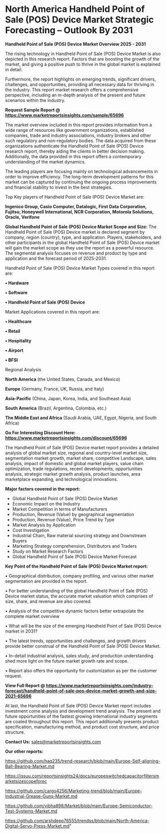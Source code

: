 # North America Handheld Point of Sale (POS) Device Market Strategic Forecasting – Outlook By 2031

<Strong> Handheld Point of Sale (POS) Device Market Overview 2025 - 2031</strong>

The rising technology in Handheld Point of Sale (POS) Device Market is also depicted in this research report. Factors that are boosting the growth of the market, and giving a positive push to thrive in the global market is explained in detail.

Furthermore, the report highlights on emerging trends, significant drivers, challenges, and opportunities, providing all necessary data for thriving in the industry. This report market research offers a comprehensive perspective, including an in-depth analysis of the present and future scenarios within the industry.

<strong>Request Sample Report @ <a href=https://www.marketreportsinsights.com/sample/65696>https://www.marketreportsinsights.com/sample/65696</a></strong>

The market overview included in this report provides information from a wide range of resources like government organizations, established companies, trade and industry associations, industry brokers and other such regulatory and non-regulatory bodies. The data acquired from these organizations authenticate the Handheld Point of Sale (POS) Device research report, thereby aiding the clients in better decision making. Additionally, the data provided in this report offers a contemporary understanding of the market dynamics.

The leading players are focusing mainly on technological advancements in order to improve efficiency. The long-term development patterns for this market can be captured by continuing the ongoing process improvements and financial stability to invest in the best strategies.

Top Key players of Handheld Point of Sale (POS) Device Market are:

<strong>Ingenico Group, Casio Computer, Datalogic, First Data Corporation, Fujitsu, Honeywell International, NCR Corporation, Motorola Solutions, Oracle, Verifone</strong>

<strong><b>Global Handheld Point of Sale (POS) Device Market Scope and Size:</b></strong>
The Handheld Point of Sale (POS) Device market is declared segment by company, region (country), type, and application. Players, stakeholders, and other participants in the global Handheld Point of Sale (POS) Device market will gain the market scope as they use the report as a powerful resource. The segmental analysis focuses on revenue and product by type and application and the forecast period of 2025-2031.

Handheld Point of Sale (POS) Device Market Types covered in this report are:

<strong>• Hardware

• Software

• Handheld Point of Sale (POS) Device</strong>

Market Applications covered in this report are:

<strong>• Healthcare

• Retail

• Hospitality

• Airport

• BFSI</strong> 

Regional Analysis

<strong>North America</strong> (the United States, Canada, and Mexico)

<strong>Europe</strong> (Germany, France, UK, Russia, and Italy)

<strong>Asia-Pacific</strong> (China, Japan, Korea, India, and Southeast Asia)

<strong>South America</strong> (Brazil, Argentina, Colombia, etc.)

<strong>The Middle East and Africa</strong> (Saudi Arabia, UAE, Egypt, Nigeria, and South Africa)

<strong>Go For Interesting Discount Here: <a href=https://www.marketreportsinsights.com/discount/65696>https://www.marketreportsinsights.com/discount/65696</a></strong>

The Handheld Point of Sale (POS) Device market report provides a detailed analysis of global market size, regional and country-level market size, segmentation market growth, market share, competitive Landscape, sales analysis, impact of domestic and global market players, value chain optimization, trade regulations, recent developments, opportunities analysis, strategic market growth analysis, product launches, area marketplace expanding, and technological innovations.

<strong><b>Major factors covered in the report:</b></strong>
<ul>
  <li>Global Handheld Point of Sale (POS) Device Market </li>
  <li>Economic Impact on the Industry</li>
  <li>Market Competition in terms of Manufacturers</li>
  <li>Production, Revenue (Value) by geographical segmentation</li>
  <li>Production, Revenue (Value), Price Trend by Type</li>
  <li>Market Analysis by Application</li>
  <li>Cost Investigation</li>
  <li>Industrial Chain, Raw material sourcing strategy and Downstream Buyers</li>
  <li>Marketing Strategy comprehension, Distributors and Traders</li>
  <li>Study on Market Research Factors</li>
  <li>Global Handheld Point of Sale (POS) Device Market Forecast</li>
</ul>

<strong><b>Key Point of the Handheld Point of Sale (POS) Device Market report:</b></strong>

• Geographical distribution, company profiling, and various other market segmentation are provided in the report.

• For better understanding of the global Handheld Point of Sale (POS) Device market status, the accurate market valuation which comprises of size, share, and revenue are also covered.

• Analysis of the competitive dynamic factors better extrapolate the complete market overview

• What will be the size of the emerging Handheld Point of Sale (POS) Device market in 2031?

• The latest trends, opportunities and challenges, and growth drivers provide better construal of the Handheld Point of Sale (POS) Device Market.

• In-detail industrial analysis, sales study, and production understanding shed more light on the future market growth rate and scope.

• Report also offers the opportunity for customization as per the customer request.

<strong><b>View Full Report @ <a href=https://www.marketreportsinsights.com/industry-forecast/handheld-point-of-sale-pos-device-market-growth-and-size-2021-65696>https://www.marketreportsinsights.com/industry-forecast/handheld-point-of-sale-pos-device-market-growth-and-size-2021-65696</a></b></strong>


At last, the Handheld Point of Sale (POS) Device Market report includes investment come analysis and development trend analysis. The present and future opportunities of the fastest growing international industry segments are coated throughout this report. This report additionally presents product specification, manufacturing method, and product cost structure, and price structure.

<strong>Contact Us:</strong>
sales@marketreportsinsights.com

<strong>Our other reports:</strong>

<a href=https://github.com/haq235/trend-research/blob/main/Europe-Self-aligning-Ball-Bearing-Market.md>https://github.com/haq235/trend-research/blob/main/Europe-Self-aligning-Ball-Bearing-Market.md</a>

<a href=https://issuu.com/reportsinsights24/docs/europeswitchedcapacitorfiltersmarketsizescopeforec>https://issuu.com/reportsinsights24/docs/europeswitchedcapacitorfiltersmarketsizescopeforec</a>

<a href=https://github.com/cargo4256/Marketing-trend/blob/main/Europe-Industrial-Grease-Guns-Market.md>https://github.com/cargo4256/Marketing-trend/blob/main/Europe-Industrial-Grease-Guns-Market.md</a>

<a href=https://github.com/vibha898/Market/blob/main/Europe-Semiconductor-Test-Systems-Market.md>https://github.com/vibha898/Market/blob/main/Europe-Semiconductor-Test-Systems-Market.md</a>

<a href=https://github.com/arshdeep76555/trendss/blob/main/North-America-Digital-Servo-Press-Market.md>https://github.com/arshdeep76555/trendss/blob/main/North-America-Digital-Servo-Press-Market.md</a>"
